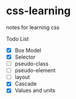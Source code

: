 # css-learning
notes for learning css



Todo List

- [x] Box Model
- [x] Selector
- [ ] pseudo-class
- [ ] pseudo-element
- [ ] layout
- [x] Cascade
- [x] Values and units
